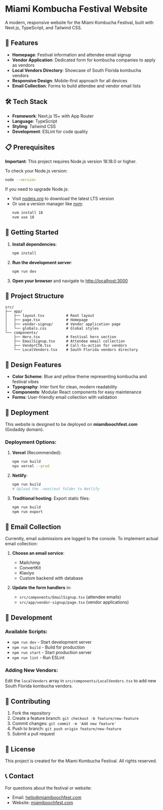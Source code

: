 # Miami Kombucha Festival Website

A modern, responsive website for the Miami Kombucha Festival, built with Next.js, TypeScript, and Tailwind CSS.

## 🚀 Features

- **Homepage**: Festival information and attendee email signup
- **Vendor Application**: Dedicated form for kombucha companies to apply as vendors
- **Local Vendors Directory**: Showcase of South Florida kombucha vendors
- **Responsive Design**: Mobile-first approach for all devices
- **Email Collection**: Forms to build attendee and vendor email lists

## 🛠️ Tech Stack

- **Framework**: Next.js 15+ with App Router
- **Language**: TypeScript
- **Styling**: Tailwind CSS
- **Development**: ESLint for code quality

## 📋 Prerequisites

**Important**: This project requires Node.js version 18.18.0 or higher.

To check your Node.js version:
```bash
node --version
```

If you need to upgrade Node.js:
- Visit [nodejs.org](https://nodejs.org/) to download the latest LTS version
- Or use a version manager like [nvm](https://github.com/nvm-sh/nvm):
  ```bash
  nvm install 18
  nvm use 18
  ```

## 🚀 Getting Started

1. **Install dependencies**:
   ```bash
   npm install
   ```

2. **Run the development server**:
   ```bash
   npm run dev
   ```

3. **Open your browser** and navigate to [http://localhost:3000](http://localhost:3000)

## 📁 Project Structure

```
src/
├── app/
│   ├── layout.tsx          # Root layout
│   ├── page.tsx            # Homepage
│   ├── vendor-signup/      # Vendor application page
│   └── globals.css         # Global styles
└── components/
    ├── Hero.tsx            # Festival hero section
    ├── EmailSignup.tsx     # Attendee email collection
    ├── VendorCTA.tsx       # Call-to-action for vendors
    └── LocalVendors.tsx    # South Florida vendors directory
```

## 🎨 Design Features

- **Color Scheme**: Blue and yellow theme representing kombucha and festival vibes
- **Typography**: Inter font for clean, modern readability
- **Components**: Modular React components for easy maintenance
- **Forms**: User-friendly email collection with validation

## 🚢 Deployment

This website is designed to be deployed on **miamiboochfest.com** (Godaddy domain).

### Deployment Options:

1. **Vercel** (Recommended):
   ```bash
   npm run build
   npx vercel --prod
   ```

2. **Netlify**:
   ```bash
   npm run build
   # Upload the .next/out folder to Netlify
   ```

3. **Traditional hosting**: Export static files:
   ```bash
   npm run build
   npm run export
   ```

## 📧 Email Collection

Currently, email submissions are logged to the console. To implement actual email collection:

1. **Choose an email service**:
   - Mailchimp
   - ConvertKit
   - Klaviyo
   - Custom backend with database

2. **Update the form handlers** in:
   - `src/components/EmailSignup.tsx` (attendee emails)
   - `src/app/vendor-signup/page.tsx` (vendor applications)

## 🔧 Development

### Available Scripts:

- `npm run dev` - Start development server
- `npm run build` - Build for production
- `npm run start` - Start production server
- `npm run lint` - Run ESLint

### Adding New Vendors:

Edit the `localVendors` array in `src/components/LocalVendors.tsx` to add new South Florida kombucha vendors.

## 🤝 Contributing

1. Fork the repository
2. Create a feature branch: `git checkout -b feature/new-feature`
3. Commit changes: `git commit -m 'Add new feature'`
4. Push to branch: `git push origin feature/new-feature`
5. Submit a pull request

## 📝 License

This project is created for the Miami Kombucha Festival. All rights reserved.

## 📞 Contact

For questions about the festival or website:
- Email: hello@miamiboochfest.com
- Website: [miamiboochfest.com](https://miamiboochfest.com)
